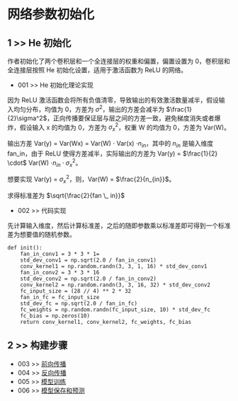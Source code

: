 # 网络参数初始化

## 1 >> He 初始化

作者初始化了两个卷积层和一个全连接层的权重和偏置，偏置设置为 0，卷积层和全连接层按照 He 初始化设置，适用于激活函数为 ReLU 的网络。

- 001 >> He 初始化理论实现

因为 ReLU 激活函数会将所有负值清零，导致输出的有效激活数量减半，假设输入均匀分布，均值为 0，方差为 $\sigma^2$，输出的方差会减半为 $\frac{1}{2}\sigma^2$，正向传播要保证层与层之间的方差一致，避免梯度消失或者爆炸，假设输入 x 的均值为 0，方差为 $\sigma_x^2$，权重 W 的均值为 0，方差为 Var(W)。

输出方差 Var(y) = Var(Wx) = Var(W) $\cdot$ Var(x) $\cdot n_{in}$，其中的 $n_{in}$ 是输入维度 fan_in，由于 ReLU 使得方差减半，实际输出的方差为 Var(y) = $\frac{1}{2} \cdot$ Var(W) $\cdot n_{in} \cdot \sigma_x^2$。

想要实现 Var(y) = $\sigma_x^2$，则，Var(W) = $\frac{2}{n_{in}}$。

求得标准差为 $\sqrt{\frac{2}{fan \_ in}}$

- 002 >> 代码实现

先计算输入维度，然后计算标准差，之后的随即参数乘以标准差即可得到一个标准差为想要值的随机参数。

```
def init():
    fan_in_conv1 = 3 * 3 * 1=
    std_dev_conv1 = np.sqrt(2.0 / fan_in_conv1)
    conv_kernel1 = np.random.randn(3, 3, 1, 16) * std_dev_conv1
    fan_in_conv2 = 3 * 3 * 16
    std_dev_conv2 = np.sqrt(2.0 / fan_in_conv2)
    conv_kernel2 = np.random.randn(3, 3, 16, 32) * std_dev_conv2
    fc_input_size = (28 // 4) ** 2 * 32
    fan_in_fc = fc_input_size
    std_dev_fc = np.sqrt(2.0 / fan_in_fc)
    fc_weights = np.random.randn(fc_input_size, 10) * std_dev_fc
    fc_bias = np.zeros(10)
    return conv_kernel1, conv_kernel2, fc_weights, fc_bias
```

## 2 >> 构建步骤

- 003 >> [前向传播](https://github.com/fangqing408/00-MNIST/blob/master/recognition/003.md)
- 004 >> [反向传播](https://github.com/fangqing408/00-MNIST/blob/master/recognition/004.md)
- 005 >> [模型训练](https://github.com/fangqing408/00-MNIST/blob/master/recognition/005.md)
- 006 >> [模型保存和预测](https://github.com/fangqing408/00-MNIST/blob/master/recognition/006.md)
